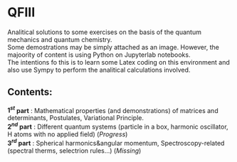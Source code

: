 # QFIII
Analitical solutions to some exercises on the basis of the quantum mechanics and quantum chemistry.    
Some demostrations may be simply attached as an image. However, the majoority of content is using Python on Jupyterlab notebooks.     
The intentions fo this is to learn some Latex coding on this environment and also use Sympy to perform the analitical calculations involved.    
## Contents:  
__$1^{st}$ part__ : Mathematical properties (and demonstrations) of matrices and determinants, Postulates, Variational Principle.     
__$2^{nd}$ part__  : Different quantum systems (particle in a box, harmonic oscillator, H atoms with no applied field) (_Progress_)  
__$3^{rd}$ part__  : Spherical harmonics&angular momentum, Spectroscopy-related (spectral therms, selectrion rules...) (_Missing_)
